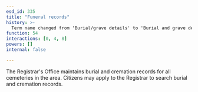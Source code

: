 ```yaml
---
esd_id: 335
title: "Funeral records"
history: >-
  Term name changed from 'Burial/grave details' to 'Burial and grave details' and scope notes added in version 2.02. Term name changed from 'Burial and grave details' to 'Death - funerals - records' in version 3.00. Name changed to 'Funeral records' in version 4.00.
function: 54
interactions: [0, 4, 8]
powers: []
internal: false

---
```


The Registrar's Office maintains burial and cremation records for all cemeteries in the area.  Citizens may apply to the Registrar to search burial and cremation records.

